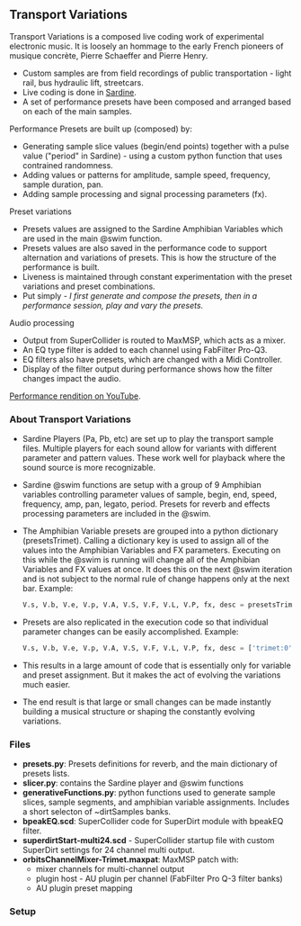 ## Transport Variations

Transport Variations is a composed live coding work of experimental electronic music. It is loosely an hommage to the early French pioneers of musique concrète, Pierre Schaeffer and Pierre Henry.
- Custom samples are from field recordings of public transportation - light rail, bus hydraulic lift, streetcars.
- Live coding is done in [Sardine](https://sardine.raphaelforment.fr/).
- A set of performance presets have been composed and arranged based on each of the main samples.

Performance Presets are built up (composed) by:
- Generating sample slice values (begin/end points) together with a pulse value ("period" in Sardine) - using a custom python function that uses contrained randomness.
- Adding values or patterns for amplitude, sample speed, frequency, sample duration, pan.
- Adding sample processing and signal processing parameters (fx).

Preset variations  
- Presets values are assigned to the Sardine Amphibian Variables which are used in the main @swim function.
- Presets values are also saved in the performance code to support alternation and variations of presets. This is how the structure of the performance is built.
- Liveness is maintained through constant experimentation with the preset variations and preset combinations.
- Put simply - *I first generate and compose the presets, then in a performance session, play and vary the presets.*

Audio processing  
- Output from SuperCollider is routed to MaxMSP, which acts as a mixer.
- An EQ type filter is added to each channel using FabFilter Pro-Q3.
- EQ filters also have presets, which are changed with a Midi Controller.
- Display of the filter output during performance shows how the filter changes impact the audio.

[Performance rendition on YouTube](https://youtu.be/1FM4BhySs1Y).

### About Transport Variations
- Sardine Players (Pa, Pb, etc) are set up to play the transport sample files. Multiple players for each sound allow for variants with different parameter and pattern values. These work well for playback where the sound source is more recognizable. 

- Sardine @swim functions are setup with a group of 9 Amphibian variables controlling parameter values of sample, begin, end, speed, frequency, amp, pan, legato, period. Presets for reverb and effects processing parameters are included in the @swim.

- The Amphibian Variable presets are grouped into a python dictionary (presetsTrimet). Calling a dictionary key is used to assign all of the values into the Amphibian Variables and FX parameters. Executing on this while the @swim is running will change all of the Amphibian Variables and FX values at once. It does this on the next @swim iteration and is not subject to the normal rule of change happens only at the next bar. Example:

    ```python
    V.s, V.b, V.e, V.p, V.A, V.S, V.F, V.L, V.P, fx, desc = presetsTrimet['speed1']
    ```

- Presets are also replicated in the execution code so that individual parameter changes can be easily accomplished. Example:

    ```python
    V.s, V.b, V.e, V.p, V.A, V.S, V.F, V.L, V.P, fx, desc = ['trimet:0', 0.5397, 0.775, .4, 0.8, 1, 260, 0.5, '[0 1]', {'accelerate':1, 'comb':0.1, 'shape':0.2, 'vowel':'e a'}, 'speed1']
    ```

- This results in a large amount of code that is essentially only for variable and preset assignment. But it makes the act of evolving the variations much easier.
- The end result is that large or small changes can be made instantly building a musical structure or shaping the constantly evolving variations. 

### Files  
- **presets.py**: Presets definitions for reverb, and the main dictionary of presets lists.
- **slicer.py**: contains the Sardine player and @swim functions
- **generativeFunctions.py**: python functions used to generate sample slices, sample segments, and amphibian variable assignments. Includes a short selecton of ~dirtSamples banks. 
- **bpeakEQ.scd**: SuperCollider code for SuperDirt module with bpeakEQ filter.
- **superdirtStart-multi24.scd** - SuperCollider startup file with custom SuperDirt settings for 24 channel multi output.
- **orbitsChannelMixer-Trimet.maxpat**: MaxMSP patch with:
    - mixer channels for multi-channel output
    - plugin host - AU plugin per channel (FabFilter Pro Q-3 filter banks)
    - AU plugin preset mapping

### Setup
